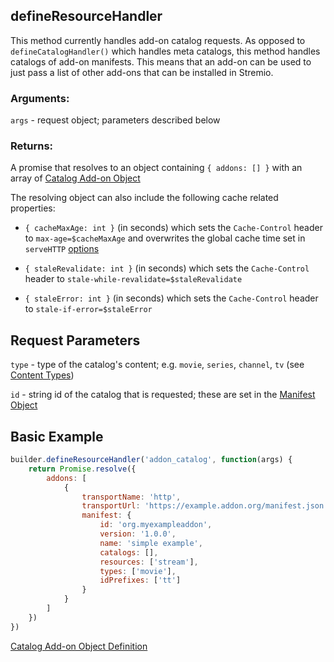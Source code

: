 ## defineResourceHandler

This method currently handles add-on catalog requests. As opposed to `defineCatalogHandler()` which handles meta catalogs, this method handles catalogs of add-on manifests. This means that an add-on can be used to just pass a list of other add-ons that can be installed in Stremio.


### Arguments:

`args` - request object; parameters described below

### Returns:

A promise that resolves to an object containing `{ addons: [] }` with an array of [Catalog Add-on Object](../responses/addon_catalog.md)

The resolving object can also include the following cache related properties:

- `{ cacheMaxAge: int }` (in seconds) which sets the `Cache-Control` header to `max-age=$cacheMaxAge` and overwrites the global cache time set in `serveHTTP` [options](../../README.md#servehttpaddoninterface-options)

- `{ staleRevalidate: int }` (in seconds) which sets the `Cache-Control` header to `stale-while-revalidate=$staleRevalidate`

- `{ staleError: int }` (in seconds) which sets the `Cache-Control` header to `stale-if-error=$staleError`


## Request Parameters

``type`` - type of the catalog's content; e.g. `movie`, `series`, `channel`, `tv` (see [Content Types](../responses/content.types.md))

``id`` - string id of the catalog that is requested; these are set in the [Manifest Object](../responses/manifest.md)


## Basic Example


```javascript
builder.defineResourceHandler('addon_catalog', function(args) {
    return Promise.resolve({
        addons: [
            {
                transportName: 'http',
                transportUrl: 'https://example.addon.org/manifest.json',
                manifest: {
                    id: 'org.myexampleaddon',
                    version: '1.0.0',
                    name: 'simple example',
                    catalogs: [],
                    resources: ['stream'],
                    types: ['movie'],
                    idPrefixes: ['tt']
                }
            }
        ]
    })
})
```

[Catalog Add-on Object Definition](../responses/addon_catalog.md)
